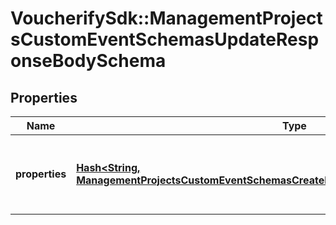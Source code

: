 # VoucherifySdk::ManagementProjectsCustomEventSchemasUpdateResponseBodySchema

## Properties

| Name | Type | Description | Notes |
| ---- | ---- | ----------- | ----- |
| **properties** | [**Hash&lt;String, ManagementProjectsCustomEventSchemasCreateRequestBodySchemaPropertiesEntry&gt;**](ManagementProjectsCustomEventSchemasCreateRequestBodySchemaPropertiesEntry.md) | Defines custom event custom attributes (metadata). | [optional] |

